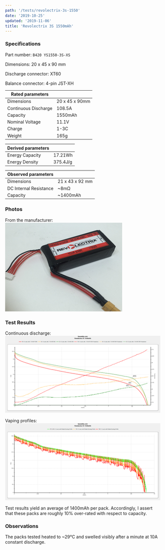 ```yaml
---
path: '/tests/revolectrix-3s-1550'
date: '2019-10-25'
updated: '2019-11-06'
title: 'Revolectrix 3S 1550mAh'
---
```


### Specifications

Part number: `B420 YS1550-3S-XS`

Dimensions: 20 x 45 x 90 mm

Discharge connector: XT60

Balance connector: 4-pin JST-XH

| Rated parameters     |                |
| -------------------- | -------------- |
| Dimensions           | 20 x 45 x 90mm |
| Continuous Discharge | 108.5A         |
| Capacity             | 1550mAh        |
| Nominal Voltage      | 11.1V          |
| Charge               | 1-3C           |
| Weight               | 165g           |

| Derived parameters |          |
| ------------------ | -------- |
| Energy Capacity    | 17.21Wh  |
| Energy Density     | 375.4J/g |

| Observed parameters    |                 |
| ---------------------- | --------------- |
| Dimensions             | 21 x 43 x 92 mm |
| DC Internal Resistance | ~8m&ohm;        |
| Capacity               | ~1400mAh        |

### Photos

From the manufacturer: ![battery](../images/revolectrix-3s-1550-mfg.jpg)

### Test Results

Continuous discharge: ![Test Results](../images/tests/revolectrix-3s-1550-continuous.png)

Vaping profiles: ![Test Results](../images/tests/revolectrix-3s-1550-profiles.png)

Test results yield an average of 1400mAh per pack. Accordingly, I assert that these packs are roughly 10% over-rated with respect to capacity.

### Observations

The packs tested heated to ~29&deg;C and swelled visibly after a minute at 10A constant discharge.
